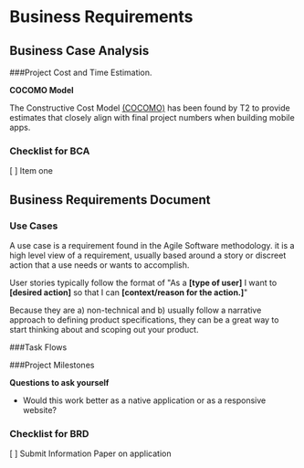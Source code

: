 # Business Requirements

## Business Case Analysis

###Project Cost and Time Estimation.




**COCOMO Model**

The Constructive Cost Model [(COCOMO)](https://en.wikipedia.org/wiki/COCOMO) has been found by T2 to provide estimates that closely align with final project numbers when building mobile apps. 

### Checklist for BCA
[ ] Item one

## Business Requirements Document

### Use Cases

A use case is a requirement found in the Agile Software methodology. it is a high level view of a requirement, usually based around a story or discreet action that a use needs or wants to accomplish.

User stories typically follow the format of "As a **[type of user]** I want to **[desired action]** so that I can **[context/reason for the action.]**"

Because they are a) non-technical and b) usually follow a narrative approach to defining product specifications, they can be a great way to start thinking about and scoping out your product. 


###Task Flows



###Project Milestones

**Questions to ask yourself**
- Would this work better as a native application or as a responsive website?


### Checklist for BRD
[ ] Submit Information Paper on application
